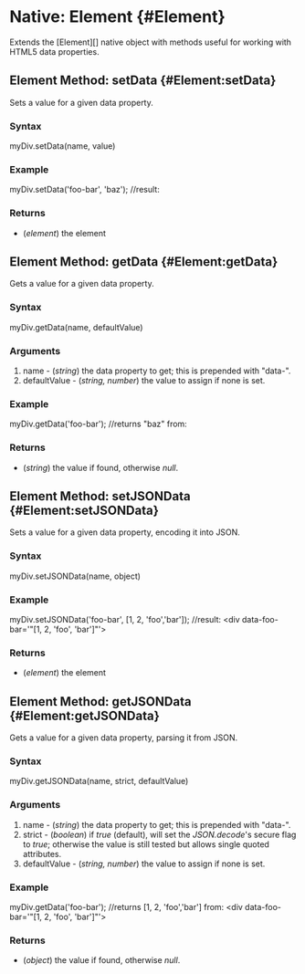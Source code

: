 Native: Element {#Element}
==========================

Extends the [Element][] native object with methods useful for working with HTML5 data properties.

Element Method: setData {#Element:setData}
------------------------------------------

Sets a value for a given data property.

### Syntax

  myDiv.setData(name, value)

### Example

  myDiv.setData('foo-bar', 'baz');
  //result: <div data-foo-bar="baz"></div>

### Returns

* (*element*) the element

Element Method: getData {#Element:getData}
------------------------------------------

Gets a value for a given data property.

### Syntax

  myDiv.getData(name, defaultValue)

### Arguments

1. name - (*string*) the data property to get; this is prepended with "data-".
2. defaultValue - (*string, number*) the value to assign if none is set.

### Example

  myDiv.getData('foo-bar');
  //returns "baz" from: <div data-foo-bar="baz"></div>

### Returns

* (*string*) the value if found, otherwise *null*.

Element Method: setJSONData {#Element:setJSONData}
------------------------------------------

Sets a value for a given data property, encoding it into JSON.

### Syntax

  myDiv.setJSONData(name, object)

### Example

  myDiv.setJSONData('foo-bar', [1, 2, 'foo','bar']);
  //result: <div data-foo-bar='"[1, 2, \'foo\', \'bar\']"'></div>

### Returns

* (*element*) the element

Element Method: getJSONData {#Element:getJSONData}
------------------------------------------

Gets a value for a given data property, parsing it from JSON.

### Syntax

  myDiv.getJSONData(name, strict, defaultValue)

### Arguments

1. name - (*string*) the data property to get; this is prepended with "data-".
2. strict - (*boolean*) if *true* (default), will set the *JSON.decode*'s secure flag to *true*; otherwise the value is still tested but allows single quoted attributes.
3. defaultValue - (*string, number*) the value to assign if none is set.

### Example

  myDiv.getData('foo-bar');
  //returns [1, 2, 'foo','bar'] from: <div data-foo-bar='"[1, 2, \'foo\', \'bar\']"'></div>

### Returns

* (*object*) the value if found, otherwise *null*.

